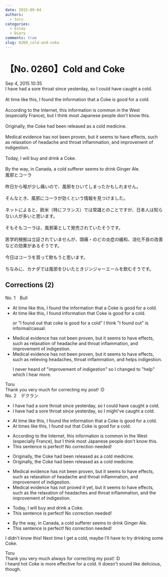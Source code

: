 ```yaml
---
date: 2015-09-04
authors:
  - toru
categories:
  - Essay
  - Diary
comments: true
slug: 0260_cold-and-coke
---
```


# 【No. 0260】Cold and Coke
<div class="date">Sep 4, 2015 10:35</div>
<div id="post"><div id="body_show_ori">
I have had a sore throat since yesterday, so I could have caught a cold.<br/><br/>At time like this, I found the information that a Coke is good for a cold.<br/><br/>According to the Internet, this information is common in the West (especially France), but I think most Japanese people don't know this.<br/><br/>Originally, the Coke had been released as a cold medicine.<br/><br/>Medical evidence has not been proven, but it seems to have effects, such as relaxation of headache and throat inflammation, and improvement of indigestion.<br/><br/>Today, I will buy and drink a Coke.<br/><br/>By the way, in Canada, a cold sufferer seems to drink Ginger Ale.
</div></div>

<!-- more -->

<div id="post_ja"><div id="body_show_mo">
風邪とコーラ<br/><br/>昨日から喉が少し痛いので、風邪をひいてしまったかもしれません。<br/><br/>そんなとき、風邪にコーラが効くという情報を見つけました。<br/><br/>ネットによると、欧米（特にフランス）では常識とのことですが、日本人は知らない人が多いと思います。<br/><br/>そもそもコーラは、風邪薬として発売されていたそうです。<br/><br/>医学的根拠は立証されていませんが、頭痛・のどの炎症の緩和、消化不良の改善などの効果があるそうです。<br/><br/>今日はコーラを買って飲もうと思います。<br/><br/>ちなみに、カナダでは風邪をひいたときジンジャーエールを飲むそうです。
</div></div>

## Corrections (2)
<div id="block"><div class="first_name"> No. 1　<span class="just_name">Bull</span></div><div id="block2">
<ul class="correction_field">
<li class="incorrect">At time like this, I found the information that a Coke is good for a cold.</li>
<li class="corrected correct">
At time like this, I found information that Coke is good for a cold.
<p class="correction_comment">or "I found out that coke is good for a cold" I think "I found out" is informal/casual.</p>
</li>
</ul>
<ul class="correction_field">
<li class="incorrect">Medical evidence has not been proven, but it seems to have effects, such as relaxation of headache and throat inflammation, and improvement of indigestion.</li>
<li class="corrected correct">
Medical evidence has not been proven, but it seems to have effects, such as<span class="f_blue"> reliev</span><span class="f_blue">ing</span> headaches, throat inflammation, and<span class="f_blue"> helps</span> indigestion.
<p class="correction_comment">I never heard of "improvement of indigestion" so I changed to "help" which I hear more.</p>
</li>
</ul>
</div><div class="name"><span class="just_name">Toru</span><br>
Thank you very much for correcting my post! :D
</div>
</div>
<div id="block"><div class="first_name"> No. 2　<span class="just_name">デクラン</span></div><div id="block2">
<ul class="correction_field">
<li class="incorrect">I have had a sore throat since yesterday, so I could have caught a cold.</li>
<li class="corrected correct">
I have had a sore throat since yesterday, so I <span class="f_blue">might've</span> caught a cold.
</li>
</ul>
<ul class="correction_field">
<li class="incorrect">At time like this, I found the information that a Coke is good for a cold.</li>
<li class="corrected correct">
At time<span class="f_red">s</span> like this, I found <span class="f_red">out that</span> Coke is good for a cold.
</li>
</ul>
<ul class="correction_field">
<li class="incorrect">According to the Internet, this information is common in the West (especially France), but I think most Japanese people don't know this.</li>
<li class="corrected perfect">This sentence is perfect! No correction needed!</li>
</ul>
<ul class="correction_field">
<li class="incorrect">Originally, the Coke had been released as a cold medicine.</li>
<li class="corrected correct">
Originally, <span class="sline">the </span>Coke had been released as a cold medicine.
</li>
</ul>
<ul class="correction_field">
<li class="incorrect">Medical evidence has not been proven, but it seems to have effects, such as relaxation of headache and throat inflammation, and improvement of indigestion.</li>
<li class="corrected correct">
Medical evidence has not <span class="f_red">proved it yet</span>, but it seems to have effects, such as <span class="f_red">the </span>relaxation of headache<span class="f_red">s</span> and throat inflammation, and <span class="f_red">the </span>improvement of indigestion.
</li>
</ul>
<ul class="correction_field">
<li class="incorrect">Today, I will buy and drink a Coke.</li>
<li class="corrected perfect">This sentence is perfect! No correction needed!</li>
</ul>
<ul class="correction_field">
<li class="incorrect">By the way, in Canada, a cold sufferer seems to drink Ginger Ale.</li>
<li class="corrected perfect">This sentence is perfect! No correction needed!</li>
</ul>
<p class="comment_small">
 I didn't know this! Next time I get a cold, maybe I'll have to try drinking some Coke.
</p>

</div><div class="name"><span class="just_name">Toru</span><br>
Thank you very much always for correcting my post! :D<br/>I heard hot Coke is more effective for a cold. It doesn't sound like delicious, though.
</div>
</div>

